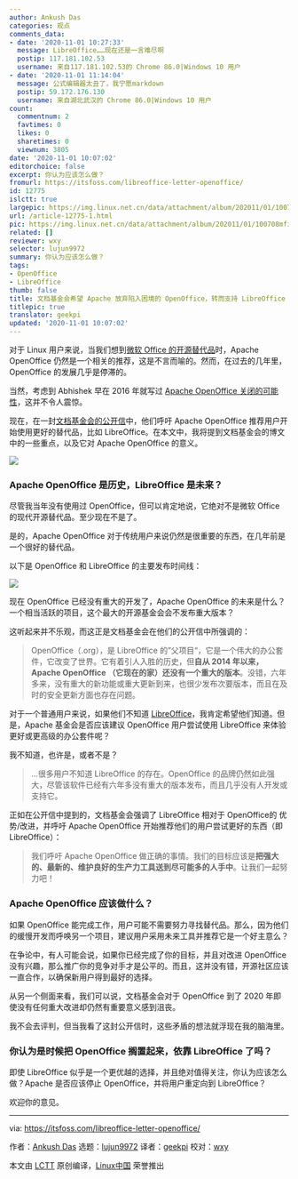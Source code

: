 ```yaml
---
author: Ankush Das
categories: 观点
comments_data:
- date: '2020-11-01 10:27:33'
  message: LibreOffice……现在还是一言难尽啊
  postip: 117.181.102.53
  username: 来自117.181.102.53的 Chrome 86.0|Windows 10 用户
- date: '2020-11-01 11:14:04'
  message: 公式编辑器太丑了，我宁愿markdown
  postip: 59.172.176.130
  username: 来自湖北武汉的 Chrome 86.0|Windows 10 用户
count:
  commentnum: 2
  favtimes: 0
  likes: 0
  sharetimes: 0
  viewnum: 3805
date: '2020-11-01 10:07:02'
editorchoice: false
excerpt: 你认为应该怎么做？
fromurl: https://itsfoss.com/libreoffice-letter-openoffice/
id: 12775
islctt: true
largepic: https://img.linux.net.cn/data/attachment/album/202011/01/100708mfi6x8jcklvi5lzu.png
url: /article-12775-1.html
pic: https://img.linux.net.cn/data/attachment/album/202011/01/100708mfi6x8jcklvi5lzu.png.thumb.jpg
related: []
reviewer: wxy
selector: lujun9972
summary: 你认为应该怎么做？
tags:
- OpenOffice
- LibreOffice
thumb: false
title: 文档基金会希望 Apache 放弃陷入困境的 OpenOffice，转而支持 LibreOffice
titlepic: true
translator: geekpi
updated: '2020-11-01 10:07:02'
---
```


对于 Linux 用户来说，当我们想到[微软 Office 的开源替代品](https://itsfoss.com/best-free-open-source-alternatives-microsoft-office/)时，Apache OpenOffice 仍然是一个相关的推荐，这是不言而喻的。然而，在过去的几年里，OpenOffice 的发展几乎是停滞的。


当然，考虑到 Abhishek 早在 2016 年就写过 [Apache OpenOffice 关闭的可能性](https://itsfoss.com/openoffice-shutdown/)，这并不令人震惊。


现在，在一封[文档基金会的公开信](https://blog.documentfoundation.org/blog/2020/10/12/open-letter-to-apache-openoffice/)中，他们呼吁 Apache OpenOffice 推荐用户开始使用更好的替代品，比如 LibreOffice。在本文中，我将提到文档基金会的博文中的一些重点，以及它对 Apache OpenOffice 的意义。


![](/data/attachment/album/202011/01/100708mfi6x8jcklvi5lzu.png)


### Apache OpenOffice 是历史，LibreOffice 是未来？


尽管我当年没有使用过 OpenOffice，但可以肯定地说，它绝对不是微软 Office 的现代开源替代品。至少现在不是了。


是的，Apache OpenOffice 对于传统用户来说仍然是很重要的东西，在几年前是一个很好的替代品。


以下是 OpenOffice 和 LibreOffice 的主要发布时间线：


![](/data/attachment/album/202011/01/100711xajhhajhejnskh48.jpg)


现在 OpenOffice 已经没有重大的开发了，Apache OpenOffice 的未来是什么？一个相当活跃的项目，这个最大的开源基金会会不发布重大版本？


这听起来并不乐观，而这正是文档基金会在他们的公开信中所强调的：



> 
> OpenOffice（.org），是 LibreOffice 的”父项目“，它是一个伟大的办公套件，它改变了世界。它有着引人入胜的历史，但**自从 2014 年以来，Apache OpenOffice （它现在的家）还没有一个重大的版本**。没错，六年多来，没有重大的新功能或重大更新到来，也很少发布次要版本，而且在及时的安全更新方面也存在问题。
> 
> 
> 


对于一个普通用户来说，如果他们不知道 [LibreOffice](https://itsfoss.com/libreoffice-tips/)，我肯定希望他们知道。但是，Apache 基金会是否应该建议 OpenOffice 用户尝试使用 LibreOffice 来体验更好或更高级的办公套件呢？


我不知道，也许是，或者不是？



> 
> ...很多用户不知道 LibreOffice 的存在。OpenOffice 的品牌仍然如此强大，尽管该软件已经有六年多没有重大的版本发布，而且几乎没有人开发或支持它。
> 
> 
> 


正如在公开信中提到的，文档基金会强调了 LibreOffice 相对于 OpenOffice的 优势/改进，并呼吁 Apache OpenOffice 开始推荐他们的用户尝试更好的东西（即 LibreOffice）：



> 
> 我们呼吁 Apache OpenOffice 做正确的事情。我们的目标应该是**把强大的、最新的、维护良好的生产力工具送到尽可能多的人手中**。让我们一起努力吧！
> 
> 
> 


### Apache OpenOffice 应该做什么？


如果 OpenOffice 能完成工作，用户可能不需要努力寻找替代品。那么，因为他们的缓慢开发而呼唤另一个项目，建议用户采用未来工具并推荐它是一个好主意么？


在争论中，有人可能会说，如果你已经完成了你的目标，并且对改进 OpenOffice 没有兴趣，那么推广你的竞争对手才是公平的。而且，这并没有错，开源社区应该一直合作，以确保新用户得到最好的选择。


从另一个侧面来看，我们可以说，文档基金会对于 OpenOffice 到了 2020 年即使没有任何重大改进却仍然有重要意义感到沮丧。


我不会去评判，但当我看了这封公开信时，这些矛盾的想法就浮现在我的脑海里。


### 你认为是时候把 OpenOffice 搁置起来，依靠 LibreOffice 了吗？


即使 LibreOffice 似乎是一个更优越的选择，并且绝对值得关注，你认为应该怎么做？Apache 是否应该停止 OpenOffice，并将用户重定向到 LibreOffice？


欢迎你的意见。




---


via: <https://itsfoss.com/libreoffice-letter-openoffice/>


作者：[Ankush Das](https://itsfoss.com/author/ankush/) 选题：[lujun9972](https://github.com/lujun9972) 译者：[geekpi](https://github.com/geekpi) 校对：[wxy](https://github.com/wxy)


本文由 [LCTT](https://github.com/LCTT/TranslateProject) 原创编译，[Linux中国](https://linux.cn/) 荣誉推出